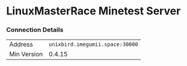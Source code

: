# LinuxMasterRace Minetest Server

### Connection Details

|             |                                 |
|-------------|---------------------------------|
| Address     | `unixbird.imegumii.space:30000` |
| Min Version | 0.4.15                          |
